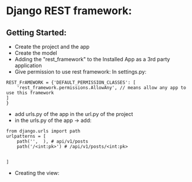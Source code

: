 # Django REST framework:

## Getting Started:
* Create the project and the app
* Create the model
* Adding the "rest_framework" to the Installed App as a 3rd party application
* Give permission to use rest framework:  In settings.py:
```
REST_FrAMEWORK = {'DEFAULT_PERMISSION_CLASSES': [
    'rest_framework.permissions.AllowAny', // means allow any app to use this framework
]
}
```
* add urls.py of the app in the url.py of the project
* in the urls.py of the app -> add:
```
from django.urls import path
urlpatterns = [
    path('',  ), # api/v1/posts
    path('/<int:pk>') # /api/v1/posts/<int:pk>


]
```
* Creating the view: 
```

```
